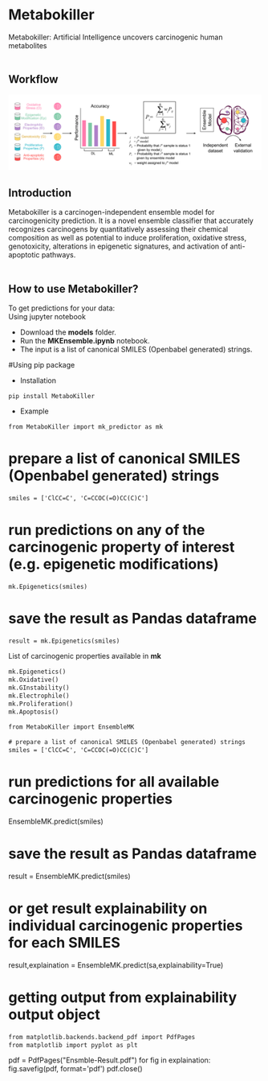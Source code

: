 # Metabokiller
Metabokiller: Artificial Intelligence uncovers carcinogenic human metabolites<br/><br/>

## Workflow 

<img src="Images/GH_Cover.png"> 

## Introduction

Metabokiller is a carcinogen-independent ensemble model for carcinogenicity prediction. It is a novel ensemble classifier that accurately recognizes carcinogens by quantitatively assessing their chemical composition as well as potential to induce proliferation, oxidative stress, genotoxicity, alterations in epigenetic signatures, and activation of anti-apoptotic pathways.<br/><br/>

## How to use Metabokiller?

To get predictions for your data:<br/>
Using jupyter notebook
- Download the **models** folder.<br/>
- Run the **MKEnsemble.ipynb** notebook.<br/>
- The input is a list of canonical SMILES (Openbabel generated) strings.<br/>

#Using pip package
- Installation 

```
pip install MetaboKiller

```

- Example

```
from MetaboKiller import mk_predictor as mk
```
# prepare a list of canonical SMILES (Openbabel generated) strings
```
smiles = ['ClCC=C', 'C=CCOC(=O)CC(C)C'] 
```
# run predictions on any of the carcinogenic property of interest (e.g. epigenetic modifications)
```
mk.Epigenetics(smiles)
```
# save the result as Pandas dataframe
```
result = mk.Epigenetics(smiles)
```
List of carcinogenic properties available in  **mk** 
```
mk.Epigenetics()
mk.Oxidative()
mk.GInstability()
mk.Electrophile()
mk.Proliferation()
mk.Apoptosis()
```

```
from MetaboKiller import EnsembleMK
```

```
# prepare a list of canonical SMILES (Openbabel generated) strings
smiles = ['ClCC=C', 'C=CCOC(=O)CC(C)C'] 
```
# run predictions for all available carcinogenic properties
EnsembleMK.predict(smiles)
# save the result as Pandas dataframe
result = EnsembleMK.predict(smiles)
# or get result explainability on individual carcinogenic properties for each SMILES 
result,explaination = EnsembleMK.predict(sa,explainability=True)


# getting output from explainability output object
```
from matplotlib.backends.backend_pdf import PdfPages
from matplotlib import pyplot as plt
```
pdf = PdfPages("Ensmble-Result.pdf")
for fig in explaination:
	fig.savefig(pdf, format='pdf')
pdf.close()
<!-- comment -->
